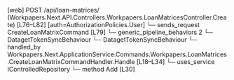 [web] POST /api/loan-matrices/  (Workpapers.Next.API.Controllers.Workpapers.LoanMatricesController.Create)  [L76–L82] [auth=AuthorizationPolicies.User]
  └─ sends_request CreateLoanMatrixCommand [L79]
    └─ generic_pipeline_behaviors 2
      └─ DatagetTokenSyncBehaviour
      └─ DatagetTokenSyncBehaviour
    └─ handled_by Workpapers.Next.ApplicationService.Commands.Workpapers.LoanMatrices.CreateLoanMatrixCommandHandler.Handle [L18–L34]
      └─ uses_service IControlledRepository<LoanMatrix>
        └─ method Add [L30]

